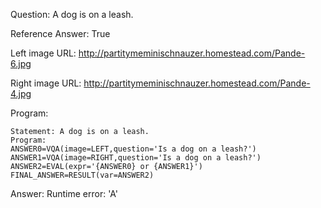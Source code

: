 Question: A dog is on a leash.

Reference Answer: True

Left image URL: http://partitymeminischnauzer.homestead.com/Pande-6.jpg

Right image URL: http://partitymeminischnauzer.homestead.com/Pande-4.jpg

Program:

```
Statement: A dog is on a leash.
Program:
ANSWER0=VQA(image=LEFT,question='Is a dog on a leash?')
ANSWER1=VQA(image=RIGHT,question='Is a dog on a leash?')
ANSWER2=EVAL(expr='{ANSWER0} or {ANSWER1}')
FINAL_ANSWER=RESULT(var=ANSWER2)
```
Answer: Runtime error: 'A'

